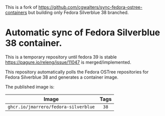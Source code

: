 This is a fork of https://github.com/cgwalters/sync-fedora-ostree-containers but building only Fedora Silverblue 38 branched.
# Automatic sync of Fedora Silverblue 38 container.

This is a temporary repository until fedora 39 is stable https://pagure.io/releng/issue/11047
is merged/implemented.

This repository automatically polls the Fedora OSTree
repositories for Fedora Silverblue 38 and generates a container image.

The published image is:

|                 Image                 |         Tags          |
|:-------------------------------------:|:---------------------:|
| `ghcr.io/jmarrero/fedora-silverblue` | `38` | 
